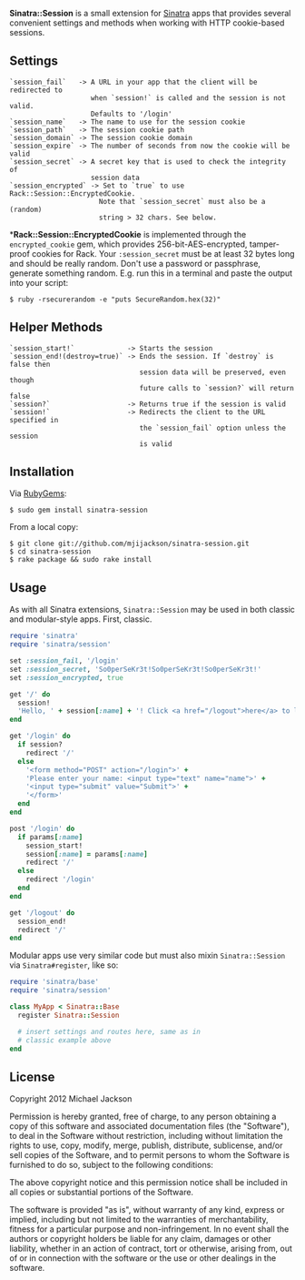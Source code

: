 **Sinatra::Session** is a small extension for [Sinatra](http://www.sinatrarb.com/)
apps that provides several convenient settings and methods when working with
HTTP cookie-based sessions.

## Settings

    `session_fail`   -> A URL in your app that the client will be redirected to
                        when `session!` is called and the session is not valid.
                        Defaults to '/login'
    `session_name`   -> The name to use for the session cookie
    `session_path`   -> The session cookie path
    `session_domain` -> The session cookie domain
    `session_expire` -> The number of seconds from now the cookie will be valid
    `session_secret` -> A secret key that is used to check the integrity of
                        session data
    `session_encrypted` -> Set to `true` to use Rack::Session::EncryptedCookie.
                          Note that `session_secret` must also be a (random)
                          string > 32 chars. See below.

***Rack::Session::EncryptedCookie** is implemented through the `encrypted_cookie` gem, which provides 256-bit-AES-encrypted, tamper-proof cookies for Rack. Your `:session_secret` must be at least 32 bytes long and should be really random. Don't use a password or passphrase, generate something random. E.g. run this in a terminal and paste the output into your script:

    $ ruby -rsecurerandom -e "puts SecureRandom.hex(32)"

## Helper Methods

    `session_start!`             -> Starts the session
    `session_end!(destroy=true)` -> Ends the session. If `destroy` is false then
                                    session data will be preserved, even though
                                    future calls to `session?` will return false
    `session?`                   -> Returns true if the session is valid
    `session!`                   -> Redirects the client to the URL specified in
                                    the `session_fail` option unless the session
                                    is valid

## Installation

Via [RubyGems](http://rubygems.org):

    $ sudo gem install sinatra-session

From a local copy:

    $ git clone git://github.com/mjijackson/sinatra-session.git
    $ cd sinatra-session
    $ rake package && sudo rake install

## Usage

As with all Sinatra extensions, `Sinatra::Session` may be used in both classic
and modular-style apps. First, classic.

```ruby
require 'sinatra'
require 'sinatra/session'

set :session_fail, '/login'
set :session_secret, 'So0perSeKr3t!So0perSeKr3t!So0perSeKr3t!'
set :session_encrypted, true

get '/' do
  session!
  'Hello, ' + session[:name] + '! Click <a href="/logout">here</a> to logout.'
end

get '/login' do
  if session?
    redirect '/'
  else
    '<form method="POST" action="/login">' +
    'Please enter your name: <input type="text" name="name">' +
    '<input type="submit" value="Submit">' +
    '</form>'
  end
end

post '/login' do
  if params[:name]
    session_start!
    session[:name] = params[:name]
    redirect '/'
  else
    redirect '/login'
  end
end

get '/logout' do
  session_end!
  redirect '/'
end
```

Modular apps use very similar code but must also mixin `Sinatra::Session` via
`Sinatra#register`, like so:

```ruby
require 'sinatra/base'
require 'sinatra/session'

class MyApp < Sinatra::Base
  register Sinatra::Session

  # insert settings and routes here, same as in
  # classic example above
end
```

## License

Copyright 2012 Michael Jackson

Permission is hereby granted, free of charge, to any person obtaining a copy
of this software and associated documentation files (the "Software"), to deal
in the Software without restriction, including without limitation the rights
to use, copy, modify, merge, publish, distribute, sublicense, and/or sell
copies of the Software, and to permit persons to whom the Software is
furnished to do so, subject to the following conditions:

The above copyright notice and this permission notice shall be included in
all copies or substantial portions of the Software.

The software is provided "as is", without warranty of any kind, express or
implied, including but not limited to the warranties of merchantability,
fitness for a particular purpose and non-infringement. In no event shall the
authors or copyright holders be liable for any claim, damages or other
liability, whether in an action of contract, tort or otherwise, arising from,
out of or in connection with the software or the use or other dealings in
the software.
